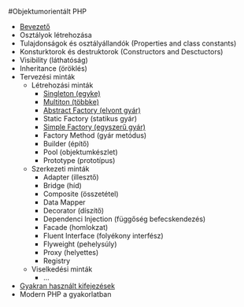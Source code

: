 #Objektumorientált PHP
- [Bevezető](bevezető/mit_jelent_az_objektumorientáltság.md)
- Osztályok létrehozása
- Tulajdonságok és osztályállandók (Properties and class constants)
- Konsturktorok és destruktorok (Constructors and Desctuctors)
- Visibility (láthatóság)
- Inheritance (öröklés)
- Tervezési minták
     - Létrehozási minták
          - [Singleton (egyke)](tervezési_minták/létrehozási_minták/singleton.md)
          - [Multiton (többke)](tervezési_minták/létrehozási_minták/multiton.md)
          - [Abstract Factory (elvont gyár)](tervezési_minták/létrehozási_minták/abstract_factory.md)
          - Static Factory (statikus gyár)
          - [Simple Factory (egyszerű gyár)](tervezési_minták/létrehozási_minták/simple_factory.md)
          - Factory Method (gyár metódus)
          - Builder (építő)
          - Pool (objektumkészlet)
          - Prototype (prototípus) 
     - Szerkezeti minták
          - Adapter (illesztő)
          - Bridge (híd)
          - Composite (összetétel)
          - Data Mapper
          - Decorator (díszítő)
          - Dependenci Injection (függőség befecskendezés)
          - Facade (homlokzat)
          - Fluent Interface (folyékony interfész)
          - Flyweight (pehelysúly)
          - Proxy (helyettes)
          - Registry
     - Viselkedési minták
          - ...
- [Gyakran használt kifejezések](egyéb/gyakran_használt_kifejezések.md)
- Modern PHP a gyakorlatban